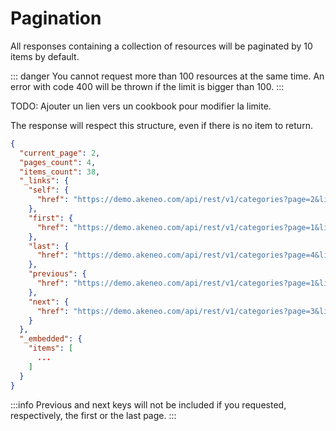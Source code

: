 # Pagination

All responses containing a collection of resources will be paginated by 10 items by default.

::: danger
You cannot request more than 100 resources at the same time.
An error with code 400 will be thrown if the limit is bigger than 100.
:::

TODO: Ajouter un lien vers un cookbook pour modifier la limite.

The response will respect this structure, even if there is no item to return.

```json
{
  "current_page": 2,
  "pages_count": 4,
  "items_count": 38,
  "_links": {
    "self": {
      "href": "https://demo.akeneo.com/api/rest/v1/categories?page=2&limit=10"
    },
    "first": {
      "href": "https://demo.akeneo.com/api/rest/v1/categories?page=1&limit=10"
    },
    "last": {
      "href": "https://demo.akeneo.com/api/rest/v1/categories?page=4&limit=10"
    },
    "previous": {
      "href": "https://demo.akeneo.com/api/rest/v1/categories?page=1&limit=10"
    },
    "next": {
      "href": "https://demo.akeneo.com/api/rest/v1/categories?page=3&limit=10"
    }
  },
  "_embedded": {
    "items": [
      ...
    ]
  }
}
```


:::info
Previous and next keys will not be included if you requested, respectively, the first or the last page.
:::